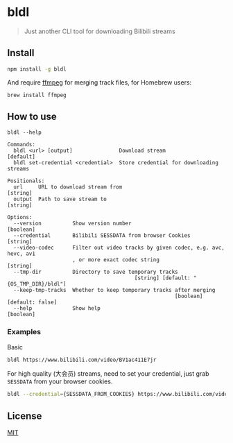 # bldl

> Just another CLI tool for downloading Bilibili streams

## Install

```sh
npm install -g bldl
```

And require [ffmpeg](https://ffmpeg.org/download.html) for merging track files, for Homebrew users:

```sh
brew install ffmpeg
```

## How to use

`bldl --help`

```
Commands:
  bldl <url> [output]               Download stream                    [default]
  bldl set-credential <credential>  Store credential for downloading streams

Positionals:
  url     URL to download stream from                                   [string]
  output  Path to save stream to                                        [string]

Options:
  --version          Show version number                               [boolean]
  --credential       Bilibili SESSDATA from browser Cookies             [string]
  --video-codec      Filter out video tracks by given codec, e.g. avc, hevc, av1
                     , or more exact codec string                       [string]
  --tmp-dir          Directory to save temporary tracks
                                         [string] [default: "{OS_TMP_DIR}/bldl"]
  --keep-tmp-tracks  Whether to keep temporary tracks after merging
                                                      [boolean] [default: false]
  --help             Show help                                         [boolean]
```

### Examples

Basic

```sh
bldl https://www.bilibili.com/video/BV1ac411E7jr
```

For high quality (大会员) streams, need to set your credential, just grab `SESSDATA` from your browser cookies.

```sh
bldl --credential={SESSDATA_FROM_COOKIES} https://www.bilibili.com/video/BV1ac411E7jr
```

## License

[MIT](./LICENSE)
